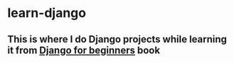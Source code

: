 # learn-django

## This is where I do **Django** projects while learning it from [Django for beginners](https://djangoforbeginners.com/) book
